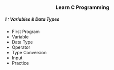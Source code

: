 <h3 align="center"> Learn C Programming </h3>
<h5> 1 : Variables & Data Types  
</h5>

- First Program
- Variable
- Data Type
- Operator
- Type Conversion
- Input
- Practice
